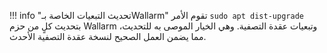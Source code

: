 !!! info "تحديث التبعيات الخاصة بـWallarm"
    تقوم الأمر `sudo apt dist-upgrade` بتحديث كلٍ من حزم Wallarm وتبعيات عقدة التصفية. وهي الخيار الموصى به للتحديث، مما يضمن العمل الصحيح لنسخة عقدة التصفية الأحدث.